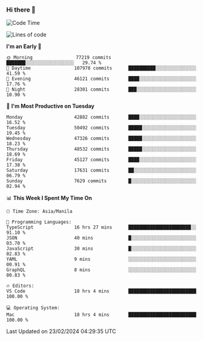 ### Hi there 👋

<!--START_SECTION:waka-->
![Code Time](http://img.shields.io/badge/Code%20Time-4%2C908%20hrs%2037%20mins-blue)

![Lines of code](https://img.shields.io/badge/From%20Hello%20World%20I%27ve%20Written-116.1%20million%20lines%20of%20code-blue)

**I'm an Early 🐤** 

```text
🌞 Morning                77219 commits       ███████░░░░░░░░░░░░░░░░░░   29.74 % 
🌆 Daytime                107978 commits      ██████████░░░░░░░░░░░░░░░   41.59 % 
🌃 Evening                46121 commits       ████░░░░░░░░░░░░░░░░░░░░░   17.76 % 
🌙 Night                  28301 commits       ███░░░░░░░░░░░░░░░░░░░░░░   10.90 % 
```
📅 **I'm Most Productive on Tuesday** 

```text
Monday                   42882 commits       ████░░░░░░░░░░░░░░░░░░░░░   16.52 % 
Tuesday                  50492 commits       █████░░░░░░░░░░░░░░░░░░░░   19.45 % 
Wednesday                47326 commits       █████░░░░░░░░░░░░░░░░░░░░   18.23 % 
Thursday                 48532 commits       █████░░░░░░░░░░░░░░░░░░░░   18.69 % 
Friday                   45127 commits       ████░░░░░░░░░░░░░░░░░░░░░   17.38 % 
Saturday                 17631 commits       ██░░░░░░░░░░░░░░░░░░░░░░░   06.79 % 
Sunday                   7629 commits        █░░░░░░░░░░░░░░░░░░░░░░░░   02.94 % 
```


📊 **This Week I Spent My Time On** 

```text
🕑︎ Time Zone: Asia/Manila

💬 Programming Languages: 
TypeScript               16 hrs 27 mins      ███████████████████████░░   91.10 % 
JSON                     40 mins             █░░░░░░░░░░░░░░░░░░░░░░░░   03.70 % 
JavaScript               30 mins             █░░░░░░░░░░░░░░░░░░░░░░░░   02.83 % 
YAML                     9 mins              ░░░░░░░░░░░░░░░░░░░░░░░░░   00.91 % 
GraphQL                  8 mins              ░░░░░░░░░░░░░░░░░░░░░░░░░   00.83 % 

🔥 Editors: 
VS Code                  18 hrs 4 mins       █████████████████████████   100.00 % 

💻 Operating System: 
Mac                      18 hrs 4 mins       █████████████████████████   100.00 % 
```


 Last Updated on 23/02/2024 04:29:35 UTC
<!--END_SECTION:waka-->


<!--
**rad182/rad182** is a ✨ _special_ ✨ repository because its `README.md` (this file) appears on your GitHub profile.

Here are some ideas to get you started:

- 🔭 I’m currently working on ...
- 🌱 I’m currently learning ...
- 👯 I’m looking to collaborate on ...
- 🤔 I’m looking for help with ...
- 💬 Ask me about ...
- 📫 How to reach me: ...
- 😄 Pronouns: ...
- ⚡ Fun fact: ...
-->
